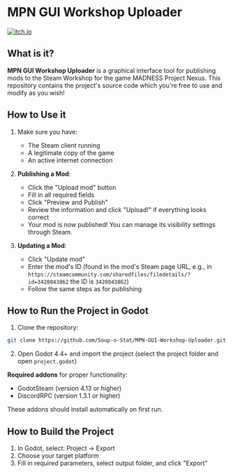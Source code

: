 # MPN GUI Workshop Uploader

[![itch.io](https://img.shields.io/badge/itch.io-Download_MPNGWU-red)](https://soup-o-stat.itch.io/mpn-gui-workshop-uploader)

## What is it?

**MPN GUI Workshop Uploader** is a graphical interface tool for publishing mods to the Steam Workshop for the game MADNESS Project Nexus. This repository contains the project's source code which you're free to use and modify as you wish!

## How to Use it

1. Make sure you have:
   - The Steam client running
   - A legitimate copy of the game
   - An active internet connection

2. **Publishing a Mod**:
   - Click the "Upload mod" button
   - Fill in all required fields
   - Click "Preview and Publish"
   - Review the information and click "Upload!" if everything looks correct
   - Your mod is now published! You can manage its visibility settings through Steam.

3. **Updating a Mod**:
   - Click "Update mod"
   - Enter the mod's ID (found in the mod's Steam page URL, e.g., in `https://steamcommunity.com/sharedfiles/filedetails/?id=3428043862` the ID is `3428043862`)
   - Follow the same steps as for publishing

## How to Run the Project in Godot

1. Clone the repository:

```bash
git clone https://github.com/Soup-o-Stat/MPN-GUI-Workshop-Uploader.git
```

2. Open Godot 4.4+ and import the project (select the project folder and open `project.godot`)

**Required addons** for proper functionality:
- GodotSteam (version 4.13 or higher)
- DiscordRPC (version 1.3.1 or higher)

These addons should install automatically on first run.

## How to Build the Project

1. In Godot, select: Project → Export
2. Choose your target platform
3. Fill in required parameters, select output folder, and click "Export"
